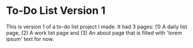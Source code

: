 # To-Do List Version 1  

This is version 1 of a to-do list project I made. It had 3 pages: (1) A daily list page, (2) A work list page and (3) An about page that is filled with 'lorem ipsum' text for now.
